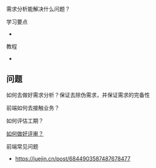 需求分析能解决什么问题？

学习要点

- 

教程

- 



## 问题

如何去做好需求分析？保证去除伪需求，并保证需求的完备性

前端如何去接触业务？

如何评估工期？

[如何做好评审？](https://juejin.cn/post/6866648180537491463#heading-10)

前端常见问题

- https://juejin.cn/post/6844903587487678477



